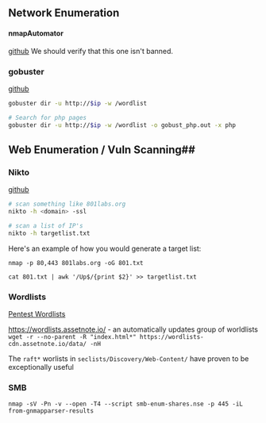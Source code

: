 ## Network Enumeration ##

#### nmapAutomator ####
[github](https://github.com/21y4d/nmapAutomator)
We should verify that this one isn't banned.

### gobuster ###
[github](https://github.com/OJ/gobuster)

```bash
gobuster dir -u http://$ip -w /wordlist

# Search for php pages 
gobuster dir -u http://$ip -w /wordlist -o gobust_php.out -x php
```


## Web Enumeration  /  Vuln Scanning##
### Nikto ###
[github](https://github.com/sullo/nikto)
```bash
# scan something like 801labs.org
nikto -h <domain> -ssl

# scan a list of IP's
nikto -h targetlist.txt
```

Here's an example of how you would generate a target list:

`nmap -p 80,443 801labs.org -oG 801.txt`

`cat 801.txt | awk '/Up$/{print $2}' >> targetlist.txt`


### Wordlists ###
[Pentest Wordlists](https://github.com/Twibow/Pentest-WordLists)

https://wordlists.assetnote.io/ - an automatically updates group of worldlists
`wget -r --no-parent -R "index.html*" https://wordlists-cdn.assetnote.io/data/ -nH`

The `raft*` worlists in `seclists/Discovery/Web-Content/` have proven to be exceptionally useful

### SMB ###
`nmap -sV -Pn -v --open -T4 --script smb-enum-shares.nse -p 445 -iL from-gnmapparser-results`






